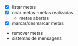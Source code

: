 - [x] listar metas
- [x] criar metas
    -metas realizadas
    - metas abertas
- [x] marcar/desmarcar metas 
- remover metas
- sistemas de mensagens
